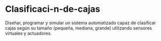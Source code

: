 # Clasificaci-n-de-cajas
Diseñar, programar y simular un sistema automatizado capaz de clasificar cajas según su tamaño (pequeña, mediana, grande) utilizando sensores virtuales y actuadores.
